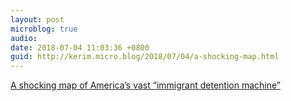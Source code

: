 ```yaml
---
layout: post
microblog: true
audio: 
date: 2018-07-04 11:03:36 +0800
guid: http://kerim.micro.blog/2018/07/04/a-shocking-map.html
---
```

[A shocking map of America’s vast “immigrant detention machine”](https://www.fastcodesign.com/90177979/a-shocking-map-of-americas-vast-immigrant-detention-machine)
